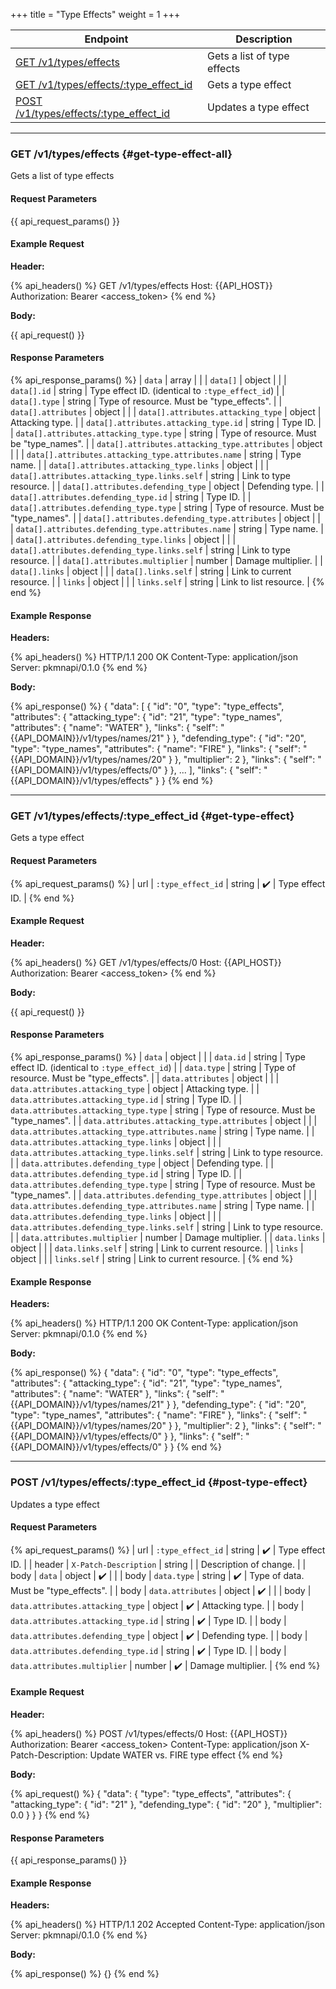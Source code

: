 +++
title = "Type Effects"
weight = 1
+++

| Endpoint                                                    | Description                 |
|-------------------------------------------------------------|-----------------------------|
| [GET /v1/types/effects](#get-type-effect-all)               | Gets a list of type effects |
| [GET /v1/types/effects/:type_effect_id](#get-type-effect)   | Gets a type effect          |
| [POST /v1/types/effects/:type_effect_id](#post-type-effect) | Updates a type effect       |

---

### GET /v1/types/effects {#get-type-effect-all}

Gets a list of type effects

#### Request Parameters

{{ api_request_params() }}

#### Example Request

**Header:**

{% api_headers() %}
GET /v1/types/effects
Host: {{API_HOST}}
Authorization: Bearer <access_token>
{% end %}

**Body:**

{{ api_request() }}

#### Response Parameters

{% api_response_params() %}
| `data`                                             | array  |                                                  |
| `data[]`                                           | object |                                                  |
| `data[].id`                                        | string | Type effect ID. (identical to `:type_effect_id`) |
| `data[].type`                                      | string | Type of resource. Must be "type_effects".        |
| `data[].attributes`                                | object |                                                  |
| `data[].attributes.attacking_type`                 | object | Attacking type.                                  |
| `data[].attributes.attacking_type.id`              | string | Type ID.                                         |
| `data[].attributes.attacking_type.type`            | string | Type of resource. Must be "type_names".          |
| `data[].attributes.attacking_type.attributes`      | object |                                                  |
| `data[].attributes.attacking_type.attributes.name` | string | Type name.                                       |
| `data[].attributes.attacking_type.links`           | object |                                                  |
| `data[].attributes.attacking_type.links.self`      | string | Link to type resource.                           |
| `data[].attributes.defending_type`                 | object | Defending type.                                  |
| `data[].attributes.defending_type.id`              | string | Type ID.                                         |
| `data[].attributes.defending_type.type`            | string | Type of resource. Must be "type_names".          |
| `data[].attributes.defending_type.attributes`      | object |                                                  |
| `data[].attributes.defending_type.attributes.name` | string | Type name.                                       |
| `data[].attributes.defending_type.links`           | object |                                                  |
| `data[].attributes.defending_type.links.self`      | string | Link to type resource.                           |
| `data[].attributes.multiplier`                     | number | Damage multiplier.                               |
| `data[].links`                                     | object |                                                  |
| `data[].links.self`                                | string | Link to current resource.                        |
| `links`                                            | object |                                                  |
| `links.self`                                       | string | Link to list resource.                           |
{% end %}

#### Example Response

**Headers:**

{% api_headers() %}
HTTP/1.1 200 OK
Content-Type: application/json
Server: pkmnapi/0.1.0
{% end %}

**Body:**

{% api_response() %}
{
    "data": [
        {
            "id": "0",
            "type": "type_effects",
            "attributes": {
                "attacking_type": {
                    "id": "21",
                    "type": "type_names",
                    "attributes": {
                        "name": "WATER"
                    },
                    "links": {
                        "self": "{{API_DOMAIN}}/v1/types/names/21"
                    }
                },
                "defending_type": {
                    "id": "20",
                    "type": "type_names",
                    "attributes": {
                        "name": "FIRE"
                    },
                    "links": {
                        "self": "{{API_DOMAIN}}/v1/types/names/20"
                    }
                },
                "multiplier": 2
            },
            "links": {
                "self": "{{API_DOMAIN}}/v1/types/effects/0"
            }
        },
        ...
    ],
    "links": {
        "self": "{{API_DOMAIN}}/v1/types/effects"
    }
}
{% end %}

---

### GET /v1/types/effects/:type_effect_id {#get-type-effect}

Gets a type effect

#### Request Parameters

{% api_request_params() %}
| url | `:type_effect_id` | string | ✔️ | Type effect ID. |
{% end %}

#### Example Request

**Header:**

{% api_headers() %}
GET /v1/types/effects/0
Host: {{API_HOST}}
Authorization: Bearer <access_token>
{% end %}

**Body:**

{{ api_request() }}

#### Response Parameters

{% api_response_params() %}
| `data`                                           | object |                                                  |
| `data.id`                                        | string | Type effect ID. (identical to `:type_effect_id`) |
| `data.type`                                      | string | Type of resource. Must be "type_effects".        |
| `data.attributes`                                | object |                                                  |
| `data.attributes.attacking_type`                 | object | Attacking type.                                  |
| `data.attributes.attacking_type.id`              | string | Type ID.                                         |
| `data.attributes.attacking_type.type`            | string | Type of resource. Must be "type_names".          |
| `data.attributes.attacking_type.attributes`      | object |                                                  |
| `data.attributes.attacking_type.attributes.name` | string | Type name.                                       |
| `data.attributes.attacking_type.links`           | object |                                                  |
| `data.attributes.attacking_type.links.self`      | string | Link to type resource.                           |
| `data.attributes.defending_type`                 | object | Defending type.                                  |
| `data.attributes.defending_type.id`              | string | Type ID.                                         |
| `data.attributes.defending_type.type`            | string | Type of resource. Must be "type_names".          |
| `data.attributes.defending_type.attributes`      | object |                                                  |
| `data.attributes.defending_type.attributes.name` | string | Type name.                                       |
| `data.attributes.defending_type.links`           | object |                                                  |
| `data.attributes.defending_type.links.self`      | string | Link to type resource.                           |
| `data.attributes.multiplier`                     | number | Damage multiplier.                               |
| `data.links`                                     | object |                                                  |
| `data.links.self`                                | string | Link to current resource.                        |
| `links`                                          | object |                                                  |
| `links.self`                                     | string | Link to current resource.                        |
{% end %}

#### Example Response

**Headers:**

{% api_headers() %}
HTTP/1.1 200 OK
Content-Type: application/json
Server: pkmnapi/0.1.0
{% end %}

**Body:**

{% api_response() %}
{
    "data": {
        "id": "0",
        "type": "type_effects",
        "attributes": {
            "attacking_type": {
                "id": "21",
                "type": "type_names",
                "attributes": {
                    "name": "WATER"
                },
                "links": {
                    "self": "{{API_DOMAIN}}/v1/types/names/21"
                }
            },
            "defending_type": {
                "id": "20",
                "type": "type_names",
                "attributes": {
                    "name": "FIRE"
                },
                "links": {
                    "self": "{{API_DOMAIN}}/v1/types/names/20"
                }
            },
            "multiplier": 2
        },
        "links": {
            "self": "{{API_DOMAIN}}/v1/types/effects/0"
        }
    },
    "links": {
        "self": "{{API_DOMAIN}}/v1/types/effects/0"
    }
}
{% end %}

---

### POST /v1/types/effects/:type_effect_id {#post-type-effect}

Updates a type effect

#### Request Parameters

{% api_request_params() %}
| url    | `:type_effect_id`                   | string | ✔️ | Type effect ID.                       |
| header | `X-Patch-Description`               | string |   | Description of change.                |
| body   | `data`                              | object | ✔️ |                                       |
| body   | `data.type`                         | string | ✔️ | Type of data. Must be "type_effects". |
| body   | `data.attributes`                   | object | ✔️ |                                       |
| body   | `data.attributes.attacking_type`    | object | ✔️ | Attacking type.                       |
| body   | `data.attributes.attacking_type.id` | string | ✔️ | Type ID.                              |
| body   | `data.attributes.defending_type`    | object | ✔️ | Defending type.                       |
| body   | `data.attributes.defending_type.id` | string | ✔️ | Type ID.                              |
| body   | `data.attributes.multiplier`        | number | ✔️ | Damage multiplier.                    |
{% end %}

#### Example Request

**Header:**

{% api_headers() %}
POST /v1/types/effects/0
Host: {{API_HOST}}
Authorization: Bearer <access_token>
Content-Type: application/json
X-Patch-Description: Update WATER vs. FIRE type effect
{% end %}

**Body:**

{% api_request() %}
{
    "data": {
        "type": "type_effects",
        "attributes": {
            "attacking_type": {
                "id": "21"
            },
            "defending_type": {
                "id": "20"
            },
            "multiplier": 0.0
        }
    }
}
{% end %}

#### Response Parameters

{{ api_response_params() }}

#### Example Response

**Headers:**

{% api_headers() %}
HTTP/1.1 202 Accepted
Content-Type: application/json
Server: pkmnapi/0.1.0
{% end %}

**Body:**

{% api_response() %}
{}
{% end %}
